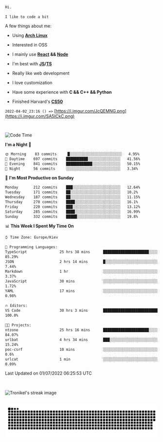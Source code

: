 ```
Hi.

I like to code a bit
```

A few things about me:

-   Using **[Arch Linux](https://archlinux.org/)**

-   Interested in OSS

-   I mainly use **[React](https://reactjs.org/) && [Node](https://nodejs.org/en/)**

-   I'm best with **[JS](https://www.javascript.com/)/[TS](https://www.typescriptlang.org/)**

-   Really like web development

-   I love customization

-   Have some experience with **C && C++ && Python**

-   Finished Harvard's **[CS50](https://cs50.harvard.edu)**

`2022-04-02_23:16 () =>` [https://i.imgur.com/JcQEMNG.png](https://i.imgur.com/SA5ICkC.png)

<br>

<!--START_SECTION:waka-->
![Code Time](http://img.shields.io/badge/Code%20Time-745%20hrs%205%20mins-blue)

**I'm a Night 🦉** 

```text
🌞 Morning    83 commits     █░░░░░░░░░░░░░░░░░░░░░░░░   4.95% 
🌆 Daytime    697 commits    ██████████░░░░░░░░░░░░░░░   41.56% 
🌃 Evening    841 commits    ████████████░░░░░░░░░░░░░   50.15% 
🌙 Night      56 commits     ░░░░░░░░░░░░░░░░░░░░░░░░░   3.34%

```
📅 **I'm Most Productive on Sunday** 

```text
Monday       212 commits    ███░░░░░░░░░░░░░░░░░░░░░░   12.64% 
Tuesday      171 commits    ██░░░░░░░░░░░░░░░░░░░░░░░   10.2% 
Wednesday    187 commits    ██░░░░░░░░░░░░░░░░░░░░░░░   11.15% 
Thursday     270 commits    ████░░░░░░░░░░░░░░░░░░░░░   16.1% 
Friday       220 commits    ███░░░░░░░░░░░░░░░░░░░░░░   13.12% 
Saturday     285 commits    ████░░░░░░░░░░░░░░░░░░░░░   16.99% 
Sunday       332 commits    █████░░░░░░░░░░░░░░░░░░░░   19.8%

```


📊 **This Week I Spent My Time On** 

```text
⌚︎ Time Zone: Europe/Kiev

💬 Programming Languages: 
TypeScript               25 hrs 38 mins      █████████████████████░░░░   85.29% 
JSON                     2 hrs 14 mins       █░░░░░░░░░░░░░░░░░░░░░░░░   7.44% 
Markdown                 1 hr                ░░░░░░░░░░░░░░░░░░░░░░░░░   3.37% 
JavaScript               30 mins             ░░░░░░░░░░░░░░░░░░░░░░░░░   1.72% 
YAML                     17 mins             ░░░░░░░░░░░░░░░░░░░░░░░░░   0.98%

🔥 Editors: 
VS Code                  30 hrs 3 mins       █████████████████████████   100.0%

🐱‍💻 Projects: 
ntzone                   25 hrs 16 mins      █████████████████████░░░░   84.07% 
urlbat                   4 hrs 34 mins       ███░░░░░░░░░░░░░░░░░░░░░░   15.24% 
poc-csrf                 10 mins             ░░░░░░░░░░░░░░░░░░░░░░░░░   0.6% 
urlcat                   1 min               ░░░░░░░░░░░░░░░░░░░░░░░░░   0.09%

```


 Last Updated on 01/07/2022 06:25:53 UTC
<!--END_SECTION:waka-->

<br>

<p><img align="center" src="https://github-readme-streak-stats.herokuapp.com/?user=Tronikelis&theme=dark" alt="Tronikel's streak image" /></p>

<br>

<img title="" src="https://raw.githubusercontent.com/Tronikelis/Tronikelis/output/github-contribution-grid-snake.svg" alt="very cool snake thingey" data-align="left">
